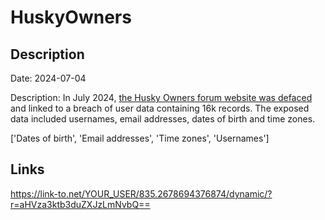 # HuskyOwners

## Description

Date: 2024-07-04

Description:
In July 2024, <a href="https://archive.is/lFPTL" target="_blank" rel="noopener">the Husky Owners forum website was defaced</a> and linked to a breach of user data containing 16k records. The exposed data included usernames, email addresses, dates of birth and time zones.


['Dates of birth', 'Email addresses', 'Time zones', 'Usernames']

## Links

https://link-to.net/YOUR_USER/835.2678694376874/dynamic/?r=aHVza3ktb3duZXJzLmNvbQ==